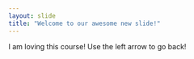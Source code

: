 ```yaml
---
layout: slide
title: "Welcome to our awesome new slide!"
---
```

I am loving this course! 
Use the left arrow to go back!
